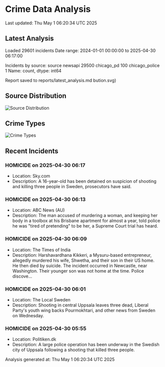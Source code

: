 # Crime Data Analysis
Last updated: Thu May  1 06:20:34 UTC 2025

## Latest Analysis

Loaded 29601 incidents
Date range: 2024-01-01 00:00:00 to 2025-04-30 06:17:00

Incidents by source:
source
newsapi           29500
chicago_pd          100
chicago_police        1
Name: count, dtype: int64

Report saved to reports/latest_analysis.md
bution.svg)

## Source Distribution
![Source Distribution](images/source_distribution.svg)

## Crime Types
![Crime Types](images/crime_types.svg)

## Recent Incidents

### HOMICIDE on 2025-04-30 06:17
- Location: Sky.com
- Description: A 16-year-old has been detained on suspicion of shooting and killing three people in Sweden, prosecutors have said.


### HOMICIDE on 2025-04-30 06:13
- Location: ABC News (AU)
- Description: The man accused of murdering a woman, and keeping her body in a toolbox at his Brisbane apartment for almost a year, told police he was "tired of pretending" to be her, a Supreme Court trial has heard.


### HOMICIDE on 2025-04-30 06:09
- Location: The Times of India
- Description: Harshavardhana Kikkeri, a Mysuru-based entrepreneur, allegedly murdered his wife, Shwetha, and their son in their US home. He then died by suicide. The incident occurred in Newcastle, near Washington. Their younger son was not home at the time. Police discove…


### HOMICIDE on 2025-04-30 06:01
- Location: The Local Sweden
- Description: Shooting in central Uppsala leaves three dead, Liberal Party's youth wing backs Pourmokhtari, and other news from Sweden on Wednesday.


### HOMICIDE on 2025-04-30 05:55
- Location: Politiken.dk
- Description: A large police operation has been underway in the Swedish city of Uppsala following a shooting that killed three people.

Analysis generated at: Thu May  1 06:20:34 UTC 2025
